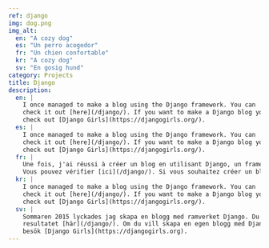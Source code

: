 ```yaml
---
ref: django
img: dog.png
img_alt:
  en: "A cozy dog"
  es: "Un perro acogedor"
  fr: "Un chien confortable"
  kr: "A cozy dog"
  sv: "En gosig hund"
category: Projects
title: Django
description:
  en: |
    I once managed to make a blog using the Django framework. You can
    check it out [here](/django/). If you want to make a Django blog yourself,
    check out [Django Girls](https://djangogirls.org/).
  es: |
    I once managed to make a blog using the Django framework. You can
    check it out [here](/django/). If you want to make a Django blog yourself,
    check out [Django Girls](https://djangogirls.org/).
  fr: |
    Une fois, j'ai réussi à créer un blog en utilisant Django, un framework écrit en Python.
    Vous pouvez vérifier [ici](/django/). Si vous souhaitez créer un blog Django vous-même, consultez [Django Girls](https://djangogirls.org/).
  kr: |
    I once managed to make a blog using the Django framework. You can
    check it out [here](/django/). If you want to make a Django blog yourself,
    check out [Django Girls](https://djangogirls.org/).
  sv: |
    Sommaren 2015 lyckades jag skapa en blogg med ramverket Django. Du kan se
    resultatet [här](/django/). Om du vill skapa en egen blogg med Django,
    besök [Django Girls](https://djangogirls.org).
---
```

